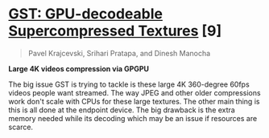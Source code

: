 # [GST: GPU-decodeable Supercompressed Textures](http://dl.acm.org/authorize.cfm?key=N27840) [9]

> Pavel Krajcevski, Srihari Pratapa, and Dinesh Manocha

**Large 4K videos compression via GPGPU**

The big issue GST is trying to tackle is these large 4K 360-degree 60fps videos people want streamed. The way JPEG and other older compressions work don't scale with CPUs for these large textures. The other main thing is this is all done at the endpoint device. The big drawback is the extra memory needed while its decoding which may be an issue if resources are scarce.
